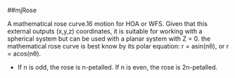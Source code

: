 ##mjRose

A mathematical rose curve.16
motion for HOA or WFS. Given that this external outputs (x,y,z) coordinates, it is suitable for working with a spherical system but can be used with a planar system with Z = 0. the mathematical rose curve is best know by its polar equation:
r = asin(nθ), or
r = acos(nθ).
- If n is odd, the rose is n-petalled. If n is even, the rose is 2n-petalled.
